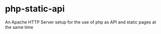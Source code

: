 php-static-api
==============
An Apache HTTP Server setup for the use of php as API and static pages at the same time
